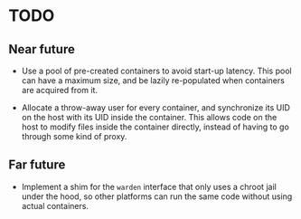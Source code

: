 # TODO

## Near future

* Use a pool of pre-created containers to avoid start-up latency. This pool can
  have a maximum size, and be lazily re-populated when containers are acquired
  from it.

* Allocate a throw-away user for every container, and synchronize its UID on
  the host with its UID inside the container. This allows code on the host to
  modify files inside the container directly, instead of having to go through
  some kind of proxy.

## Far future

* Implement a shim for the `warden` interface that only uses a chroot jail
  under the hood, so other platforms can run the same code without using actual
  containers.
